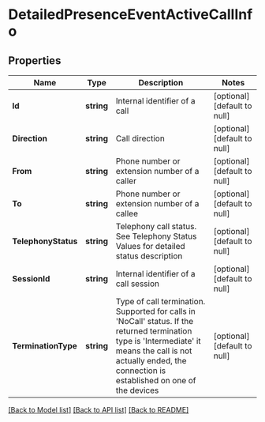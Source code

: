 # DetailedPresenceEventActiveCallInfo

## Properties
Name | Type | Description | Notes
------------ | ------------- | ------------- | -------------
**Id** | **string** | Internal identifier of a call | [optional] [default to null]
**Direction** | **string** | Call direction | [optional] [default to null]
**From** | **string** | Phone number or extension number of a caller | [optional] [default to null]
**To** | **string** | Phone number or extension number of a callee | [optional] [default to null]
**TelephonyStatus** | **string** | Telephony call status. See Telephony Status Values for detailed status description | [optional] [default to null]
**SessionId** | **string** | Internal identifier of a call session | [optional] [default to null]
**TerminationType** | **string** | Type of call termination. Supported for calls in &#39;NoCall&#39; status. If the returned termination type is &#39;Intermediate&#39; it means the call is not actually ended, the connection is established on one of the devices | [optional] [default to null]

[[Back to Model list]](../README.md#documentation-for-models) [[Back to API list]](../README.md#documentation-for-api-endpoints) [[Back to README]](../README.md)


